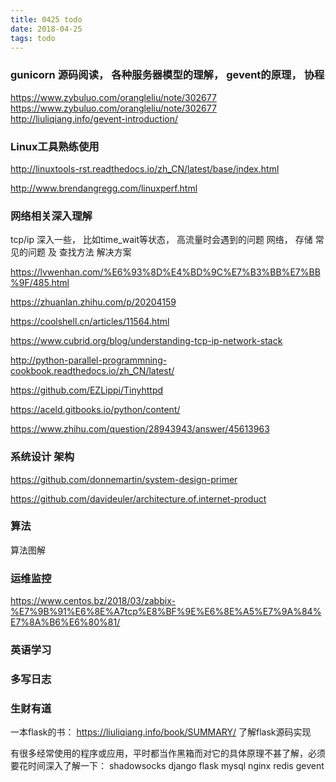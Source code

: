 ```yaml
---
title: 0425 todo
date: 2018-04-25
tags: todo
---
```

### gunicorn 源码阅读， 各种服务器模型的理解， gevent的原理， 协程
https://www.zybuluo.com/orangleliu/note/302677
https://www.zybuluo.com/orangleliu/note/302677
http://liuliqiang.info/gevent-introduction/



### Linux工具熟练使用 
http://linuxtools-rst.readthedocs.io/zh_CN/latest/base/index.html

http://www.brendangregg.com/linuxperf.html

### 网络相关深入理解
tcp/ip 深入一些， 比如time_wait等状态， 高流量时会遇到的问题
网络， 存储 常见的问题 及 查找方法 解决方案

https://lvwenhan.com/%E6%93%8D%E4%BD%9C%E7%B3%BB%E7%BB%9F/485.html

https://zhuanlan.zhihu.com/p/20204159

https://coolshell.cn/articles/11564.html

https://www.cubrid.org/blog/understanding-tcp-ip-network-stack

http://python-parallel-programmning-cookbook.readthedocs.io/zh_CN/latest/

https://github.com/EZLippi/Tinyhttpd

https://aceld.gitbooks.io/python/content/

https://www.zhihu.com/question/28943943/answer/45613963


### 系统设计 架构
https://github.com/donnemartin/system-design-primer

https://github.com/davideuler/architecture.of.internet-product

### 算法 
算法图解

### 运维监控

https://www.centos.bz/2018/03/zabbix-%E7%9B%91%E6%8E%A7tcp%E8%BF%9E%E6%8E%A5%E7%9A%84%E7%8A%B6%E6%80%81/


### 英语学习

### 多写日志


### 生财有道

一本flask的书： https://liuliqiang.info/book/SUMMARY/
了解flask源码实现


有很多经常使用的程序或应用，平时都当作黑箱而对它的具体原理不甚了解，必须要花时间深入了解一下：
shadowsocks
django
flask
mysql 
nginx
redis
gevent


